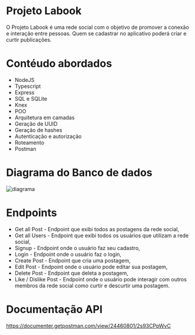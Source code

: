# Projeto Labook

O Projeto  Labook é uma rede social com o objetivo de promover a conexão e interação entre pessoas. Quem se cadastrar no aplicativo poderá criar e curtir publicações.

# Contéudo abordados
- NodeJS
- Typescript
- Express
- SQL e SQLite
- Knex
- POO
- Arquitetura em camadas
- Geração de UUID
- Geração de hashes
- Autenticação e autorização
- Roteamento
- Postman

# Diagrama do Banco de dados
![diagrama](https://user-images.githubusercontent.com/111310311/219969478-ac3753ae-763a-4a79-a75d-bde87f218365.png)


# 

# Endpoints 
- Get all Post - Endpoint que exibi todos as postagens da rede social,
- Get all Users - Endpoint que exibi todos os usuários que utilizam a rede social,
- Signup - Endpoint onde o usuário faz seu cadastro, 
- Login - Endpoint  onde o usuário faz o login,
- Create Post - Endpoint que cria uma postagem, 
- Edit Post - Endpoint onde o usuário pode editar sua postagem,
- Delete Post - Endpoint que deleta a postagem,
- Like / Dislike Post - Endpoint onde o usuário pode interagir com  outros membros da rede social como curtir e descurtir uma postagem.
 
 # Documentação API
https://documenter.getpostman.com/view/24460801/2s93CPpWvC
